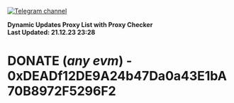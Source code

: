 [![Telegram channel](https://img.shields.io/endpoint?url=https://runkit.io/damiankrawczyk/telegram-badge/branches/master?url=https://t.me/n4z4v0d)](https://t.me/n4z4v0d) 

**Dynamic Updates Proxy List with Proxy Checker**  
**Last Updated: 21.12.23 23:28**

# DONATE (_any evm_) - 0xDEADf12DE9A24b47Da0a43E1bA70B8972F5296F2
